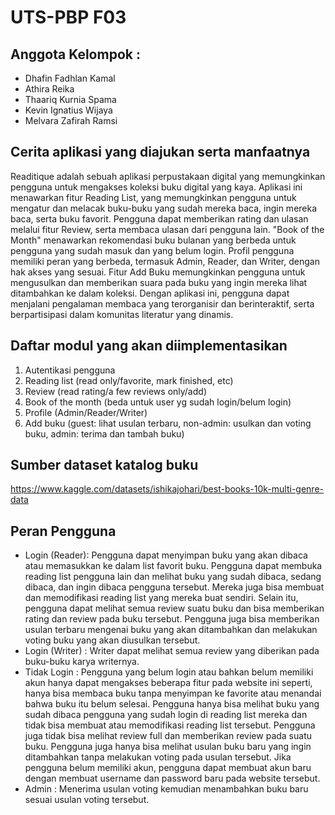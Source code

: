 # UTS-PBP F03

## Anggota Kelompok :
- Dhafin Fadhlan Kamal
- Athira Reika
- Thaariq Kurnia Spama
- Kevin Ignatius Wijaya
- Melvara Zafirah Ramsi

## Cerita aplikasi yang diajukan serta manfaatnya
Readitique adalah sebuah aplikasi perpustakaan digital yang memungkinkan pengguna untuk mengakses koleksi buku digital yang kaya. Aplikasi ini menawarkan fitur Reading List, yang memungkinkan pengguna untuk mengatur dan melacak buku-buku yang sudah mereka baca, ingin mereka baca, serta buku favorit. Pengguna dapat memberikan rating dan ulasan melalui fitur Review, serta membaca ulasan dari pengguna lain. "Book of the Month" menawarkan rekomendasi buku bulanan yang berbeda untuk pengguna yang sudah masuk dan yang belum login. Profil pengguna memiliki peran yang berbeda, termasuk Admin, Reader, dan Writer, dengan hak akses yang sesuai. Fitur Add Buku memungkinkan pengguna untuk mengusulkan dan memberikan suara pada buku yang ingin mereka lihat ditambahkan ke dalam koleksi. Dengan aplikasi ini, pengguna dapat menjalani pengalaman membaca yang terorganisir dan berinteraktif, serta berpartisipasi dalam komunitas literatur yang dinamis.

## Daftar modul yang akan diimplementasikan
1. Autentikasi pengguna
2. Reading list (read only/favorite, mark finished, etc)
3. Review (read rating/a few reviews only/add)
4. Book of the month (beda untuk user yg sudah login/belum login)
5. Profile (Admin/Reader/Writer)
6. Add buku (guest: lihat usulan terbaru, non-admin: usulkan dan voting buku, admin: terima dan tambah buku)


## Sumber dataset katalog buku
https://www.kaggle.com/datasets/ishikajohari/best-books-10k-multi-genre-data

## Peran Pengguna
- Login (Reader): Pengguna dapat menyimpan buku yang akan dibaca atau memasukkan ke dalam list favorit buku. Pengguna dapat membuka reading list pengguna lain dan melihat buku yang sudah dibaca, sedang dibaca, dan ingin dibaca pengguna tersebut. Mereka juga bisa membuat dan memodifikasi reading list yang mereka buat sendiri. Selain itu, pengguna dapat melihat semua review suatu buku dan bisa memberikan rating dan review pada buku tersebut. Pengguna juga bisa memberikan usulan terbaru mengenai buku yang akan ditambahkan dan melakukan voting buku yang akan diusulkan tersebut.
- Login (Writer) : Writer dapat melihat semua review yang diberikan pada buku-buku karya writernya.
- Tidak Login : Pengguna yang belum login atau bahkan belum memiliki akun hanya dapat mengakses beberapa fitur pada website ini seperti, hanya bisa membaca buku tanpa menyimpan ke favorite atau menandai bahwa buku itu belum selesai. Pengguna hanya bisa melihat buku yang sudah dibaca pengguna yang sudah login di reading list mereka dan tidak bisa membuat atau memodifikasi reading list tersebut. Pengguna juga tidak bisa melihat review full dan memberikan review pada suatu buku. Pengguna juga hanya bisa melihat usulan buku baru yang ingin ditambahkan tanpa melakukan voting pada usulan tersebut. Jika pengguna belum memiliki akun, pengguna dapat membuat akun baru dengan membuat username dan password baru pada website tersebut. 
- Admin : Menerima usulan voting kemudian menambahkan buku baru sesuai usulan voting tersebut. 

